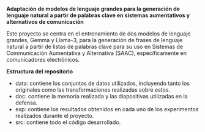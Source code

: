 **Adaptación de modelos de lenguaje grandes para la generación de lenguaje natural a partir de palabras clave en sistemas aumentativos y alternativos de comunicación**

Este proyecto se centra en el entrenamiento de dos modelos de lenguaje grandes, Gemma y Llama-3, para la generación de frases de lenguaje natural a partir de listas de palabras clave para su uso en Sistemas de Communicación Aumentativa y Alternativa (SAAC), específicamente en comunicadores electrónicos.

**Estructura del repositorio**

- data: contiene los conjuntos de datos utilizados, incluyendo tanto los originales como las transformaciones realizadas sobre estos.
- doc: contiene la memoria realizada y las diapositivas utilizadas en la defensa.
- exp: contiene los resultados obtenidos en cada uno de los experimentos realizados durante el proyecto.
- src: contiene todo el código desarrollado.
